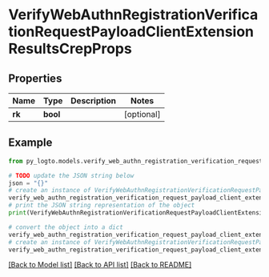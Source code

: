 # VerifyWebAuthnRegistrationVerificationRequestPayloadClientExtensionResultsCrepProps


## Properties

Name | Type | Description | Notes
------------ | ------------- | ------------- | -------------
**rk** | **bool** |  | [optional] 

## Example

```python
from py_logto.models.verify_web_authn_registration_verification_request_payload_client_extension_results_crep_props import VerifyWebAuthnRegistrationVerificationRequestPayloadClientExtensionResultsCrepProps

# TODO update the JSON string below
json = "{}"
# create an instance of VerifyWebAuthnRegistrationVerificationRequestPayloadClientExtensionResultsCrepProps from a JSON string
verify_web_authn_registration_verification_request_payload_client_extension_results_crep_props_instance = VerifyWebAuthnRegistrationVerificationRequestPayloadClientExtensionResultsCrepProps.from_json(json)
# print the JSON string representation of the object
print(VerifyWebAuthnRegistrationVerificationRequestPayloadClientExtensionResultsCrepProps.to_json())

# convert the object into a dict
verify_web_authn_registration_verification_request_payload_client_extension_results_crep_props_dict = verify_web_authn_registration_verification_request_payload_client_extension_results_crep_props_instance.to_dict()
# create an instance of VerifyWebAuthnRegistrationVerificationRequestPayloadClientExtensionResultsCrepProps from a dict
verify_web_authn_registration_verification_request_payload_client_extension_results_crep_props_from_dict = VerifyWebAuthnRegistrationVerificationRequestPayloadClientExtensionResultsCrepProps.from_dict(verify_web_authn_registration_verification_request_payload_client_extension_results_crep_props_dict)
```
[[Back to Model list]](../README.md#documentation-for-models) [[Back to API list]](../README.md#documentation-for-api-endpoints) [[Back to README]](../README.md)


